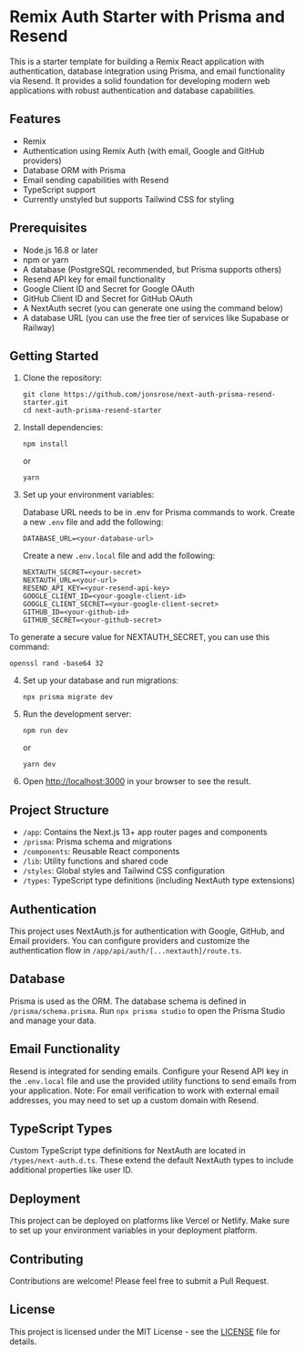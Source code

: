 # Remix Auth Starter with Prisma and Resend

This is a starter template for building a Remix React application with authentication, database integration using Prisma, and email functionality via Resend. It provides a solid foundation for developing modern web applications with robust authentication and database capabilities.

## Features

- Remix
- Authentication using Remix Auth (with email, Google and GitHub providers)
- Database ORM with Prisma
- Email sending capabilities with Resend
- TypeScript support
- Currently unstyled but supports Tailwind CSS for styling

## Prerequisites

- Node.js 16.8 or later
- npm or yarn
- A database (PostgreSQL recommended, but Prisma supports others)
- Resend API key for email functionality
- Google Client ID and Secret for Google OAuth
- GitHub Client ID and Secret for GitHub OAuth
- A NextAuth secret (you can generate one using the command below)
- A database URL (you can use the free tier of services like Supabase or Railway)

## Getting Started

1. Clone the repository:
   ```
   git clone https://github.com/jonsrose/next-auth-prisma-resend-starter.git
   cd next-auth-prisma-resend-starter
   ```

2. Install dependencies:
   ```
   npm install
   ```
   or
   ```
   yarn
   ```

3. Set up your environment variables:

   Database URL needs to be in .env for Prisma commands to work. Create a new `.env` file and add the following:
   ```
   DATABASE_URL=<your-database-url>
   ```

   Create a new `.env.local` file and add the following:
   ```
   NEXTAUTH_SECRET=<your-secret>
   NEXTAUTH_URL=<your-url>
   RESEND_API_KEY=<your-resend-api-key>
   GOOGLE_CLIENT_ID=<your-google-client-id>
   GOOGLE_CLIENT_SECRET=<your-google-client-secret>
   GITHUB_ID=<your-github-id>
   GITHUB_SECRET=<your-github-secret>

   ```
  To generate a secure value for NEXTAUTH_SECRET, you can use this command:
   ```
   openssl rand -base64 32
   ```

4. Set up your database and run migrations:
   ```
   npx prisma migrate dev
   ```

5. Run the development server:
   ```
   npm run dev
   ```
   or
   ```
   yarn dev
   ```

6. Open [http://localhost:3000](http://localhost:3000) in your browser to see the result.

## Project Structure

- `/app`: Contains the Next.js 13+ app router pages and components
- `/prisma`: Prisma schema and migrations
- `/components`: Reusable React components
- `/lib`: Utility functions and shared code
- `/styles`: Global styles and Tailwind CSS configuration
- `/types`: TypeScript type definitions (including NextAuth type extensions)

## Authentication

This project uses NextAuth.js for authentication with Google, GitHub, and Email providers. You can configure providers and customize the authentication flow in `/app/api/auth/[...nextauth]/route.ts`.

## Database

Prisma is used as the ORM. The database schema is defined in `/prisma/schema.prisma`. Run `npx prisma studio` to open the Prisma Studio and manage your data.

## Email Functionality

Resend is integrated for sending emails. Configure your Resend API key in the `.env.local` file and use the provided utility functions to send emails from your application. Note: For email verification to work with external email addresses, you may need to set up a custom domain with Resend.

## TypeScript Types

Custom TypeScript type definitions for NextAuth are located in `/types/next-auth.d.ts`. These extend the default NextAuth types to include additional properties like user ID.

## Deployment

This project can be deployed on platforms like Vercel or Netlify. Make sure to set up your environment variables in your deployment platform.

## Contributing

Contributions are welcome! Please feel free to submit a Pull Request.

## License

This project is licensed under the MIT License - see the [LICENSE](LICENSE) file for details.
